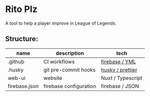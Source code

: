 # Rito Plz

A tool to help a player improve in League of Legends.

## Structure:

| name          | description            | tech                                                                               |
| ------------- | ---------------------- | ---------------------------------------------------------------------------------- |
| .github       | CI workflows           | [firebase / YML](https://console.firebase.google.com/u/0/project/ritoplz/overview) |
| .husky        | git pre-commit hooks   | [husky / prettier](https://prettier.io/docs/en/install.html#git-hooks)             |
| web-ui        | website                | Nuxt / Typescript                                                                  |
| firebase.json | firebase configuration | firebase / JSON                                                                    |
